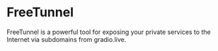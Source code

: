 # FreeTunnel
FreeTunnel is a powerful tool for exposing your private services to the Internet via subdomains from gradio.live.
